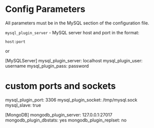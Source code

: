 # Config Parameters

All parameters must be in the MySQL section of the configuration file. 

`mysql_plugin_server` - MySQL server host and port in the format:

    host:port

or 

[MySQLServer]
mysql_plugin_server: localhost
mysql_plugin_user: username
mysql_plugin_pass: password

# custom ports and sockets

mysql_plugin_port: 3306
mysql_plugin_socket: /tmp/mysql.sock
mysql_slave: true



[MongoDB]
mongodb_plugin_server: 127.0.0.1:27017
mongodb_plugin_dbstats: yes
mongodb_plugin_replset: no
